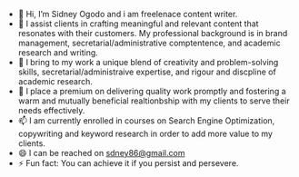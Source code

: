 - 👋 Hi, I’m Sidney Ogodo and i am freelenace content writer.
- 👀 I assist clients in crafting meaningful and relevant content that resonates with their customers. My professional background is in brand management, secretarial/administrative comptentence, and academic research and writing.
- 🌱 I bring to my work a unique blend of creativity and problem-solving skills, secretarial/administraive expertise, and rigour and discpline of academic research.
- 💞️ I place a premium on delivering quality work promptly and fostering a warm and mutually beneficial realtionbship with my clients to serve their needs effectively.
- 📫 I am currently enrolled in courses on Search Engine Optimization, copywriting and keyword research in order to add more value to my clients.
- 😄 I can be reached on sdney86@gmail.com
- ⚡ Fun fact: You can achieve it if you persist and persevere.

<!---
acadapikin/acadapikin is a ✨ special ✨ repository because its `README.md` (this file) appears on your G
--->

